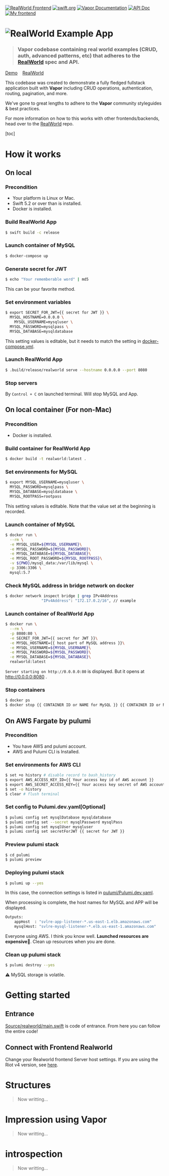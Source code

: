 [![RealWorld Frontend](https://img.shields.io/badge/realworld-backend-%23783578.svg)](http://realworld.io)  [![swift.org](https://img.shields.io/badge/swift-5.2-orange.svg?logo=swift)](https://swift.org)  [![Vapor Documentation](http://img.shields.io/badge/💧_vapor-4-2196f3.svg)](https://github.com/vapor/vapor)  [![API Doc](https://img.shields.io/badge/Project's_domain-doc-brightgreen.svg)](https://iq3addli.github.io/swift-vapor-layered-realworld-example-app/docs)  [![My frontend](https://img.shields.io/badge/Frontend-here-red.svg)](https://github.com/iq3addLi/riot_v4_realworld_example_app)

# ![RealWorld Example App](logo.png)

> ### Vapor codebase containing real world examples (CRUD, auth, advanced patterns, etc) that adheres to the [RealWorld](https://github.com/gothinkster/realworld) spec and API.

[Demo](https://github.com/gothinkster/realworld)&nbsp;&nbsp;&nbsp;&nbsp;[RealWorld](https://github.com/gothinkster/realworld) 


This codebase was created to demonstrate a fully fledged fullstack application built with **Vapor** including CRUD operations, authentication, routing, pagination, and more.

We've gone to great lengths to adhere to the **Vapor** community styleguides & best practices.

For more information on how to this works with other frontends/backends, head over to the [RealWorld](https://github.com/gothinkster/realworld) repo.

[toc]

# How it works

## On local

### Precondition

* Your platform is Linux or Mac.
* Swift 5.2 or over than is installed.
* Docker is installed.

### Build RealWorld App

```bash
$ swift build -c release 
```

### Launch container of MySQL

```bash
$ docker-compose up
```

### Generate secret for JWT

```bash
$ echo "Your rememberable word" | md5
```

This can be your favorite method.

### Set environment variables

```bash
$ export SECRET_FOR_JWT={{ secret for JWT }} \
  MYSQL_HOSTNAME=0.0.0.0 \
	MYSQL_USERNAME=mysqluser \
  MYSQL_PASSWORD=mysqlpass \
  MYSQL_DATABASE=mysqldatabase
```

This setting values is editable, but it needs to match the setting in [docker-compose.yml](./docker-compose.yml).

### Launch RealWorld App 

```bash
$ .build/release/realworld serve --hostname 0.0.0.0 --port 8080
```

### Stop servers

By `Control + C` on launched terminal. Will stop MySQL and App.



## On local container (For non-Mac)

### Precondition

* Docker is installed.

### Build container for RealWorld App

```bash
$ docker build -t realworld:latest .
```

### Set environments for MySQL

```bash
$ export MYSQL_USERNAME=mysqluser \
  MYSQL_PASSWORD=mysqlpass \
  MYSQL_DATABASE=mysqldatabase \
  MYSQL_ROOTPASS=rootpass
```

This setting values is editable.  Note that the value set at the beginning is recorded. 

### Launch container of MySQL

```bash
$ docker run \
  --rm \
  -e MYSQL_USER=${MYSQL_USERNAME}\
  -e MYSQL_PASSWORD=${MYSQL_PASSWORD}\
  -e MYSQL_DATABASE=${MYSQL_DATABASE}\
  -e MYSQL_ROOT_PASSWORD=${MYSQL_ROOTPASS}\
  -v ${PWD}/mysql_data:/var/lib/mysql \
  -p 3306:3306 \
  mysql:5.7
```

### Check MySQL address in bridge network on docker

```bash
$ docker network inspect bridge | grep IPv4Address
                "IPv4Address": "172.17.0.2/16", // example
```

### Launch container of RealWorld App 

```bash
$ docker run \
  --rm \
  -p 8080:80 \
  -e SECRET_FOR_JWT={{ secret for JWT }}\
  -e MYSQL_HOSTNAME={{ host part of MySQL address }}\
  -e MYSQL_USERNAME=${MYSQL_USERNAME}\
  -e MYSQL_PASSWORD=${MYSQL_PASSWORD}\
  -e MYSQL_DATABASE=${MYSQL_DATABASE}\
  realworld:latest
```

`Server starting on http://0.0.0.0:80`  is displayed. But it opens at http://0.0.0.0:8080 .

### Stop containers

```bash
$ docker ps
$ docker stop {{ CONTAINER ID or NAME for MySQL }} {{ CONTAINER ID or NAME for RealWorld App }}
```



## On AWS Fargate by pulumi

### Precondition

* You have AWS and pulumi account.
* AWS and Pulumi CLI is Installed.

### Set environments for AWS CLI

```bash
$ set +o history # disable record to bash_history 
$ export AWS_ACCESS_KEY_ID={{ Your access key id of AWS account }}
$ export AWS_SECRET_ACCESS_KEY={{ Your access key secret of AWS account }}
$ set -o history
$ clear # flush terminal
```

### Set config to Pulumi.dev.yaml[Optional]

```bash
$ pulumi config set mysqlDatabase mysqldatabase
$ pulumi config set --secret mysqlPassword mysqlPass
$ pulumi config set mysqlUser mysqluser
$ pulumi config set secretForJWT {{ secret for JWT }}
```

### Preview pulumi stack

```bash
$ cd pulumi
$ pulumi preview
```

### Deploying pulumi stack

```bash
$ pulumi up --yes
```
In this case, the connection settings is listed in [pulumi/Pulumi.dev.yaml](pulumi/Pulumi.dev.yaml). 

When processing is complete, the host names for MySQL and APP will be displayed. 

```bash
Outputs:
    appHost  : "svlre-app-listener-*.us-east-1.elb.amazonaws.com"
    mysqlHost: "svlre-mysql-listener-*.elb.us-east-1.amazonaws.com"
```

Everyone using AWS. I think you know well. **Launched resources are expensive💸**. Clean up resources when you are done.

### Clean up pulumi stack

```bash
$ pulumi destroy --yes
```

⚠️ MySQL storage is volatile.



# Getting started

## Entrance

[Source/realworld/main.swift](Source/realworld/main.swift) is code of entrance. From here you can follow the entire code!



## Connect with Frontend Realworld

Change your Realworld frontend Server host settings.  If you are using the Riot v4 version, see [here](https://github.com/iq3addLi/riot_v4_realworld_example_app#change-api-server).



# Structures

> Now writting...



# Impression using Vapor

> Now writting...



# introspection

> Now writting...

